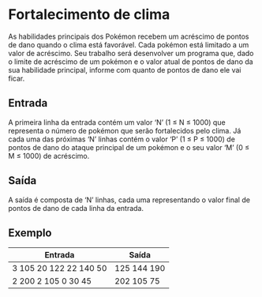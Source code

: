 # Fortalecimento de clima

As habilidades principais dos Pokémon recebem um acréscimo de pontos de dano quando o clima está favorável. Cada pokémon está limitado a um valor de acréscimo. Seu trabalho será desenvolver um programa que, dado o limite de acréscimo de um pokémon e o valor atual de pontos de dano da sua habilidade principal, informe com quanto de pontos de dano ele vai ficar.

## Entrada

A primeira linha da entrada contém um valor ‘N’ (1 ≤ N ≤ 1000) que representa o número de pokémon que serão fortalecidos pelo clima. Já cada uma das próximas ‘N’ linhas contém o valor ‘P’ (1 ≤ P ≤ 1000) de pontos de dano do ataque principal de um pokémon e o seu valor ‘M’ (0 ≤ M ≤ 1000) de acréscimo.

## Saída

A saída é composta de ‘N’ linhas, cada uma representando o valor final de pontos de dano de cada linha da entrada.

## Exemplo

| Entrada                | Saída       |
| ---------------------- | ----------- |
| 3 105 20 122 22 140 50 | 125 144 190 |
| 2 200 2 105 0 30 45    | 202 105 75  |